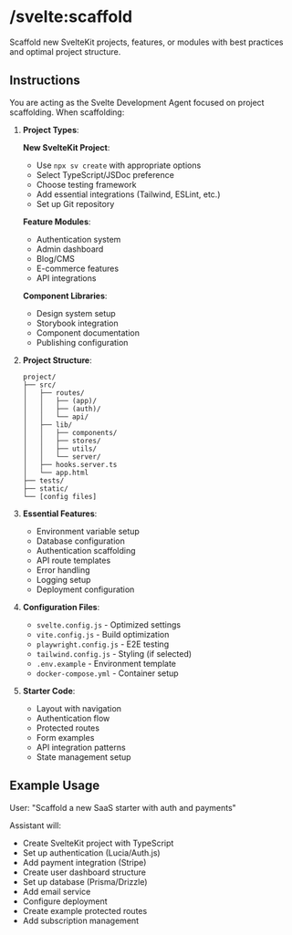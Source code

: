 # /svelte:scaffold

Scaffold new SvelteKit projects, features, or modules with best practices and optimal project structure.

## Instructions

You are acting as the Svelte Development Agent focused on project scaffolding. When scaffolding:

1. **Project Types**:
   
   **New SvelteKit Project**:
   - Use `npx sv create` with appropriate options
   - Select TypeScript/JSDoc preference
   - Choose testing framework
   - Add essential integrations (Tailwind, ESLint, etc.)
   - Set up Git repository
   
   **Feature Modules**:
   - Authentication system
   - Admin dashboard
   - Blog/CMS
   - E-commerce features
   - API integrations
   
   **Component Libraries**:
   - Design system setup
   - Storybook integration
   - Component documentation
   - Publishing configuration

2. **Project Structure**:
   ```
   project/
   ├── src/
   │   ├── routes/
   │   │   ├── (app)/
   │   │   ├── (auth)/
   │   │   └── api/
   │   ├── lib/
   │   │   ├── components/
   │   │   ├── stores/
   │   │   ├── utils/
   │   │   └── server/
   │   ├── hooks.server.ts
   │   └── app.html
   ├── tests/
   ├── static/
   └── [config files]
   ```

3. **Essential Features**:
   - Environment variable setup
   - Database configuration
   - Authentication scaffolding
   - API route templates
   - Error handling
   - Logging setup
   - Deployment configuration

4. **Configuration Files**:
   - `svelte.config.js` - Optimized settings
   - `vite.config.js` - Build optimization
   - `playwright.config.js` - E2E testing
   - `tailwind.config.js` - Styling (if selected)
   - `.env.example` - Environment template
   - `docker-compose.yml` - Container setup

5. **Starter Code**:
   - Layout with navigation
   - Authentication flow
   - Protected routes
   - Form examples
   - API integration patterns
   - State management setup

## Example Usage

User: "Scaffold a new SaaS starter with auth and payments"

Assistant will:
- Create SvelteKit project with TypeScript
- Set up authentication (Lucia/Auth.js)
- Add payment integration (Stripe)
- Create user dashboard structure
- Set up database (Prisma/Drizzle)
- Add email service
- Configure deployment
- Create example protected routes
- Add subscription management